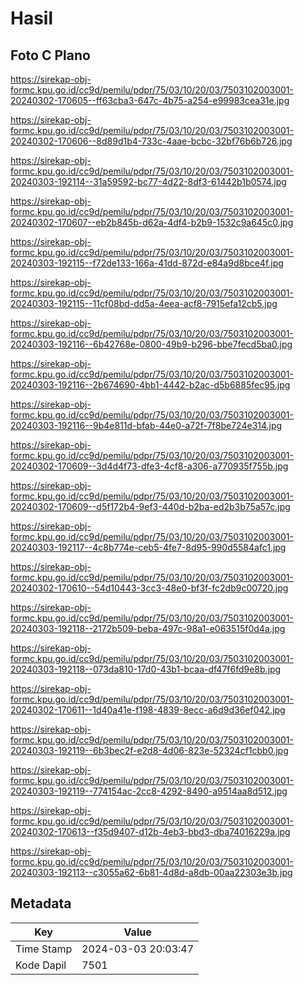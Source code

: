 # Hasil

## Foto C Plano

https://sirekap-obj-formc.kpu.go.id/cc9d/pemilu/pdpr/75/03/10/20/03/7503102003001-20240302-170605--ff63cba3-647c-4b75-a254-e99983cea31e.jpg

https://sirekap-obj-formc.kpu.go.id/cc9d/pemilu/pdpr/75/03/10/20/03/7503102003001-20240302-170606--8d89d1b4-733c-4aae-bcbc-32bf76b6b726.jpg

https://sirekap-obj-formc.kpu.go.id/cc9d/pemilu/pdpr/75/03/10/20/03/7503102003001-20240303-192114--31a59592-bc77-4d22-8df3-61442b1b0574.jpg

https://sirekap-obj-formc.kpu.go.id/cc9d/pemilu/pdpr/75/03/10/20/03/7503102003001-20240302-170607--eb2b845b-d62a-4df4-b2b9-1532c9a645c0.jpg

https://sirekap-obj-formc.kpu.go.id/cc9d/pemilu/pdpr/75/03/10/20/03/7503102003001-20240303-192115--f72de133-166a-41dd-872d-e84a9d8bce4f.jpg

https://sirekap-obj-formc.kpu.go.id/cc9d/pemilu/pdpr/75/03/10/20/03/7503102003001-20240303-192115--11cf08bd-dd5a-4eea-acf8-7915efa12cb5.jpg

https://sirekap-obj-formc.kpu.go.id/cc9d/pemilu/pdpr/75/03/10/20/03/7503102003001-20240303-192116--6b42768e-0800-49b9-b296-bbe7fecd5ba0.jpg

https://sirekap-obj-formc.kpu.go.id/cc9d/pemilu/pdpr/75/03/10/20/03/7503102003001-20240303-192116--2b674690-4bb1-4442-b2ac-d5b6885fec95.jpg

https://sirekap-obj-formc.kpu.go.id/cc9d/pemilu/pdpr/75/03/10/20/03/7503102003001-20240303-192116--9b4e811d-bfab-44e0-a72f-7f8be724e314.jpg

https://sirekap-obj-formc.kpu.go.id/cc9d/pemilu/pdpr/75/03/10/20/03/7503102003001-20240302-170609--3d4d4f73-dfe3-4cf8-a306-a770935f755b.jpg

https://sirekap-obj-formc.kpu.go.id/cc9d/pemilu/pdpr/75/03/10/20/03/7503102003001-20240302-170609--d5f172b4-9ef3-440d-b2ba-ed2b3b75a57c.jpg

https://sirekap-obj-formc.kpu.go.id/cc9d/pemilu/pdpr/75/03/10/20/03/7503102003001-20240303-192117--4c8b774e-ceb5-4fe7-8d95-990d5584afc1.jpg

https://sirekap-obj-formc.kpu.go.id/cc9d/pemilu/pdpr/75/03/10/20/03/7503102003001-20240302-170610--54d10443-3cc3-48e0-bf3f-fc2db9c00720.jpg

https://sirekap-obj-formc.kpu.go.id/cc9d/pemilu/pdpr/75/03/10/20/03/7503102003001-20240303-192118--2172b509-beba-497c-98a1-e063515f0d4a.jpg

https://sirekap-obj-formc.kpu.go.id/cc9d/pemilu/pdpr/75/03/10/20/03/7503102003001-20240303-192118--073da810-17d0-43b1-bcaa-df47f6fd9e8b.jpg

https://sirekap-obj-formc.kpu.go.id/cc9d/pemilu/pdpr/75/03/10/20/03/7503102003001-20240302-170611--1d40a41e-f198-4839-8ecc-a6d9d36ef042.jpg

https://sirekap-obj-formc.kpu.go.id/cc9d/pemilu/pdpr/75/03/10/20/03/7503102003001-20240303-192119--6b3bec2f-e2d8-4d06-823e-52324cf1cbb0.jpg

https://sirekap-obj-formc.kpu.go.id/cc9d/pemilu/pdpr/75/03/10/20/03/7503102003001-20240303-192119--774154ac-2cc8-4292-8490-a9514aa8d512.jpg

https://sirekap-obj-formc.kpu.go.id/cc9d/pemilu/pdpr/75/03/10/20/03/7503102003001-20240302-170613--f35d9407-d12b-4eb3-bbd3-dba74016229a.jpg

https://sirekap-obj-formc.kpu.go.id/cc9d/pemilu/pdpr/75/03/10/20/03/7503102003001-20240303-192113--c3055a62-6b81-4d8d-a8db-00aa22303e3b.jpg


## Metadata

| Key        | Value               |
| ---------- | ------------------- |
| Time Stamp | 2024-03-03 20:03:47 |
| Kode Dapil | 7501                |



